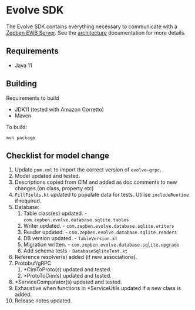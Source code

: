 # Evolve SDK #

The Evolve SDK contains everything necessary to communicate with a [Zepben EWB Server](TODO). See the [architecture](docs/architecture.md) documentation for more details.

## Requirements ##

- Java 11

## Building ##

Requirements to build

- JDK11 (tested with Amazon Corretto)
- Maven

To build:

    mvn package

## Checklist for model change ##

1. Update `pom.xml` to import the correct version of `evolve-grpc`.
1. Model updated and tested.
1. Descriptions copied from CIM and added as doc comments to new changes (on class, property etc)
1. `FillFields.kt` updated to populate data for tests. Utilise `includeRuntime` if required.
1. Database:
   1. Table class(es) updated. - `com.zepben.evolve.database.sqlite.tables`
   1. Writer updated. - `com.zepben.evolve.database.sqlite.writers`
   1. Reader updated. - `com.zepben.evolve.database.sqlite.readers`
   1. DB version updated. - `TableVersion.kt`
   1. Migration written. - `com.zepben.evolve.database.sqlite.upgrade`
   1. Add schema tests - `DatabaseSqliteTest.kt`
1. Reference resolver(s) added (if new associations).
1. Protobuf/gRPC
    1. *CimToProto(s) updated and tested.
    1. *ProtoToCim(s) updated and tested.
1. *ServiceComparator(s) updated and tested.
1. Exhaustive when functions in *ServiceUtils updated if a new class is added.
1. Release notes updated.
